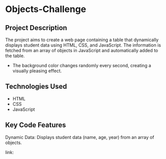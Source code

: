 # Objects-Challenge
##   Project Description
The project aims to create a web page containing a table that dynamically displays student data using HTML, CSS, and JavaScript. The information is fetched from an array of objects in JavaScript and automatically added to the table.

- The background color changes randomly every second, creating a visually pleasing effect.
## Technologies Used
- HTML
- CSS
- JavaScript
## Key Code Features
Dynamic Data: Displays student data (name, age, year) from an array of objects.

link: 
